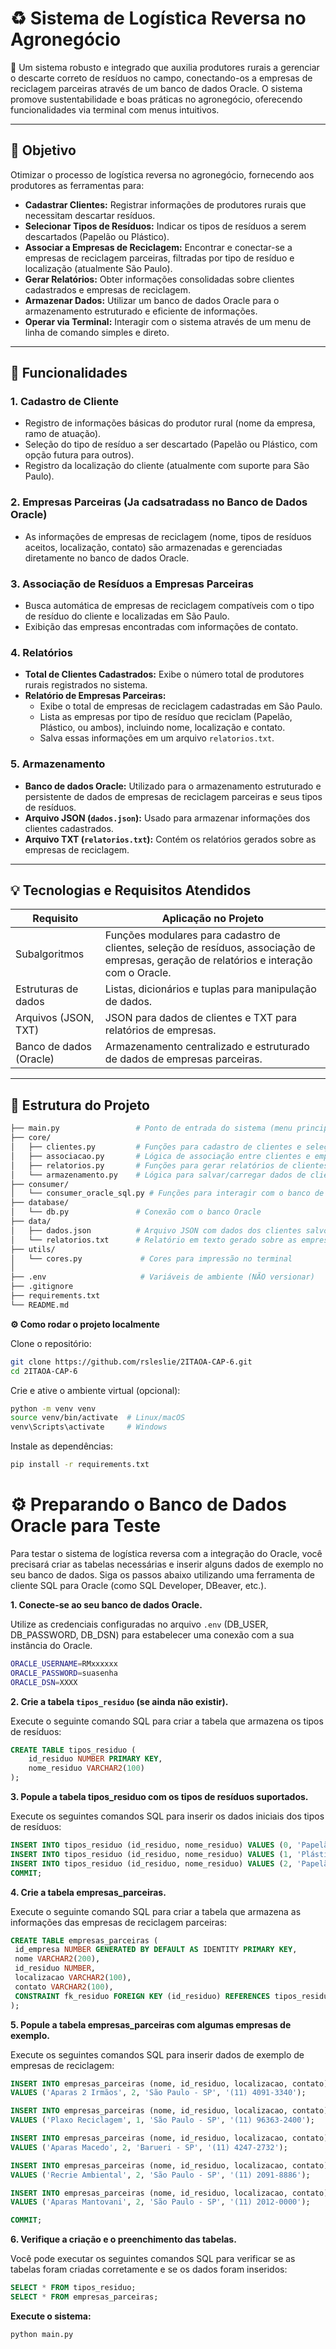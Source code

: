 # ♻️ Sistema de Logística Reversa no Agronegócio

🚜 Um sistema robusto e integrado que auxilia produtores rurais a gerenciar o descarte correto de resíduos no campo, conectando-os a empresas de reciclagem parceiras através de um banco de dados Oracle. O sistema promove sustentabilidade e boas práticas no agronegócio, oferecendo funcionalidades via terminal com menus intuitivos.

---

## 🌱 Objetivo

Otimizar o processo de logística reversa no agronegócio, fornecendo aos produtores as ferramentas para:

- **Cadastrar Clientes:** Registrar informações de produtores rurais que necessitam descartar resíduos.
- **Selecionar Tipos de Resíduos:** Indicar os tipos de resíduos a serem descartados (Papelão ou Plástico).
- **Associar a Empresas de Reciclagem:** Encontrar e conectar-se a empresas de reciclagem parceiras, filtradas por tipo de resíduo e localização (atualmente São Paulo).
- **Gerar Relatórios:** Obter informações consolidadas sobre clientes cadastrados e empresas de reciclagem.
- **Armazenar Dados:** Utilizar um banco de dados Oracle para o armazenamento estruturado e eficiente de informações.
- **Operar via Terminal:** Interagir com o sistema através de um menu de linha de comando simples e direto.

---

## 🧠 Funcionalidades

### 1. Cadastro de Cliente
- Registro de informações básicas do produtor rural (nome da empresa, ramo de atuação).
- Seleção do tipo de resíduo a ser descartado (Papelão ou Plástico, com opção futura para outros).
- Registro da localização do cliente (atualmente com suporte para São Paulo).

### 2. Empresas Parceiras (Ja cadsatradass no Banco de Dados Oracle)
- As informações de empresas de reciclagem (nome, tipos de resíduos aceitos, localização, contato) são armazenadas e gerenciadas diretamente no banco de dados Oracle.

### 3. Associação de Resíduos a Empresas Parceiras
- Busca automática de empresas de reciclagem compatíveis com o tipo de resíduo do cliente e localizadas em São Paulo.
- Exibição das empresas encontradas com informações de contato.

### 4. Relatórios
- **Total de Clientes Cadastrados:** Exibe o número total de produtores rurais registrados no sistema.
- **Relatório de Empresas Parceiras:**
    - Exibe o total de empresas de reciclagem cadastradas em São Paulo.
    - Lista as empresas por tipo de resíduo que reciclam (Papelão, Plástico, ou ambos), incluindo nome, localização e contato.
    - Salva essas informações em um arquivo `relatorios.txt`.

### 5. Armazenamento
- **Banco de dados Oracle:** Utilizado para o armazenamento estruturado e persistente de dados de empresas de reciclagem parceiras e seus tipos de resíduos.
- **Arquivo JSON (`dados.json`):** Usado para armazenar informações dos clientes cadastrados.
- **Arquivo TXT (`relatorios.txt`):** Contém os relatórios gerados sobre as empresas de reciclagem.

---

## 💡 Tecnologias e Requisitos Atendidos

| Requisito              | Aplicação no Projeto                                                                 |
|------------------------|--------------------------------------------------------------------------------------|
| Subalgoritmos          | Funções modulares para cadastro de clientes, seleção de resíduos, associação de empresas, geração de relatórios e interação com o Oracle. |
| Estruturas de dados    | Listas, dicionários e tuplas para manipulação de dados.                               |
| Arquivos (JSON, TXT)   | JSON para dados de clientes e TXT para relatórios de empresas.                      |
| Banco de dados (Oracle)| Armazenamento centralizado e estruturado de dados de empresas parceiras. |

---

## 📁 Estrutura do Projeto

```bash
├── main.py                 # Ponto de entrada do sistema (menu principal)
├── core/
│   ├── clientes.py         # Funções para cadastro de clientes e seleção de resíduos
│   ├── associacao.py       # Lógica de associação entre clientes e empresas de reciclagem
│   ├── relatorios.py       # Funções para gerar relatórios de clientes e empresas
│   └── armazenamento.py    # Lógica para salvar/carregar dados de clientes em JSON
├── consumer/
│   └── consumer_oracle_sql.py # Funções para interagir com o banco de dados Oracle (consultas)
├── database/
│   └── db.py               # Conexão com o banco Oracle
├── data/
│   ├── dados.json          # Arquivo JSON com dados dos clientes salvos
│   └── relatorios.txt      # Relatório em texto gerado sobre as empresas
├── utils/
│   └── cores.py             # Cores para impressão no terminal
│
├── .env                     # Variáveis de ambiente (NÃO versionar)
├── .gitignore
├── requirements.txt
└── README.md
```

**⚙️ Como rodar o projeto localmente**

Clone o repositório:
```bash
git clone https://github.com/rsleslie/2ITAOA-CAP-6.git
cd 2ITAOA-CAP-6
```
Crie e ative o ambiente virtual (opcional):
```bash
python -m venv venv
source venv/bin/activate  # Linux/macOS
venv\Scripts\activate     # Windows
```
Instale as dependências:
```bash
pip install -r requirements.txt
```
# ⚙️ Preparando o Banco de Dados Oracle para Teste

Para testar o sistema de logística reversa com a integração do Oracle, você precisará criar as tabelas necessárias e inserir alguns dados de exemplo no seu banco de dados. Siga os passos abaixo utilizando uma ferramenta de cliente SQL para Oracle (como SQL Developer, DBeaver, etc.).

**1. Conecte-se ao seu banco de dados Oracle.**

   Utilize as credenciais configuradas no arquivo `.env` (DB_USER, DB_PASSWORD, DB_DSN) para estabelecer uma conexão com a sua instância do Oracle.
   ```bash
ORACLE_USERNAME=RMxxxxxx
ORACLE_PASSWORD=suasenha
ORACLE_DSN=XXXX
```

**2. Crie a tabela `tipos_residuo` (se ainda não existir).**

   Execute o seguinte comando SQL para criar a tabela que armazena os tipos de resíduos:

   ```sql
   CREATE TABLE tipos_residuo (
       id_residuo NUMBER PRIMARY KEY,
       nome_residuo VARCHAR2(100)
   );

```
**3. Popule a tabela tipos_residuo com os tipos de resíduos suportados.**

   Execute os seguintes comandos SQL para inserir os dados iniciais dos tipos de resíduos:

   ```sql
INSERT INTO tipos_residuo (id_residuo, nome_residuo) VALUES (0, 'Papelão');
INSERT INTO tipos_residuo (id_residuo, nome_residuo) VALUES (1, 'Plástico');
INSERT INTO tipos_residuo (id_residuo, nome_residuo) VALUES (2, 'Papelão/Plástico');
COMMIT;

```

**4. Crie a tabela empresas_parceiras.**

   Execute o seguinte comando SQL para criar a tabela que armazena as informações das empresas de reciclagem parceiras:

   ```sql
   CREATE TABLE empresas_parceiras (
    id_empresa NUMBER GENERATED BY DEFAULT AS IDENTITY PRIMARY KEY,
    nome VARCHAR2(200),
    id_residuo NUMBER,
    localizacao VARCHAR2(100),
    contato VARCHAR2(100),
    CONSTRAINT fk_residuo FOREIGN KEY (id_residuo) REFERENCES tipos_residuo(id_residuo)
);


```
**5. Popule a tabela empresas_parceiras com algumas empresas de exemplo.**

   Execute os seguintes comandos SQL para inserir dados de exemplo de empresas de reciclagem:

   ```sql
INSERT INTO empresas_parceiras (nome, id_residuo, localizacao, contato)
VALUES ('Aparas 2 Irmãos', 2, 'São Paulo - SP', '(11) 4091-3340');

INSERT INTO empresas_parceiras (nome, id_residuo, localizacao, contato)
VALUES ('Plaxo Reciclagem', 1, 'São Paulo - SP', '(11) 96363-2400');

INSERT INTO empresas_parceiras (nome, id_residuo, localizacao, contato)
VALUES ('Aparas Macedo', 2, 'Barueri - SP', '(11) 4247-2732');

INSERT INTO empresas_parceiras (nome, id_residuo, localizacao, contato)
VALUES ('Recrie Ambiental', 2, 'São Paulo - SP', '(11) 2091-8886');

INSERT INTO empresas_parceiras (nome, id_residuo, localizacao, contato)
VALUES ('Aparas Mantovani', 2, 'São Paulo - SP', '(11) 2012-0000');

COMMIT;

```

**6. Verifique a criação e o preenchimento das tabelas.**

   Você pode executar os seguintes comandos SQL para verificar se as tabelas foram criadas corretamente e se os dados foram inseridos:

   ```sql
SELECT * FROM tipos_residuo;
SELECT * FROM empresas_parceiras;

```

**Execute o sistema:**

   ```bash
python main.py
```


